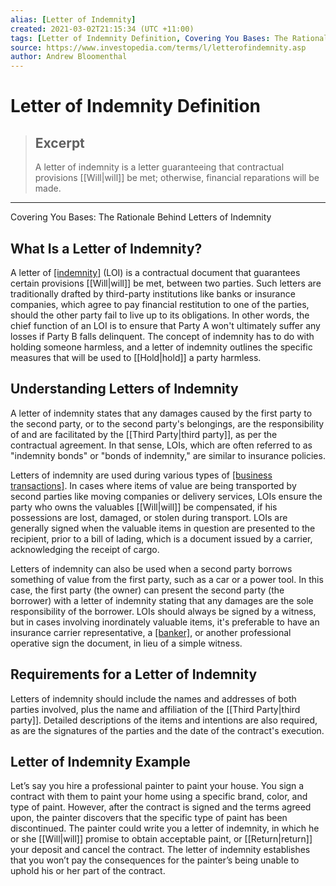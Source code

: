 ```yaml
---
alias: [Letter of Indemnity]
created: 2021-03-02T21:15:34 (UTC +11:00)
tags: [Letter of Indemnity Definition, Covering You Bases: The Rationale Behind Letters of Indemnity]
source: https://www.investopedia.com/terms/l/letterofindemnity.asp
author: Andrew Bloomenthal
---
```


# Letter of Indemnity Definition

> ## Excerpt
> A letter of indemnity is a letter guaranteeing that contractual provisions [[Will|will]] be met; otherwise, financial reparations will be made.

---

Covering You Bases: The Rationale Behind Letters of Indemnity
## What Is a Letter of Indemnity?

A letter of [[indemnity]](https://www.investopedia.com/terms/i/indemnity.asp) (LOI) is a contractual document that guarantees certain provisions [[Will|will]] be met, between two parties. Such letters are traditionally drafted by third-party institutions like banks or insurance companies, which agree to pay financial restitution to one of the parties, should the other party fail to live up to its obligations. In other words, the chief function of an LOI is to ensure that Party A won't ultimately suffer any losses if Party B falls delinquent. The concept of indemnity has to do with holding someone harmless, and a letter of indemnity outlines the specific measures that will be used to [[Hold|hold]] a party harmless.

## Understanding Letters of Indemnity

A letter of indemnity states that any damages caused by the first party to the second party, or to the second party's belongings, are the responsibility of and are facilitated by the [[Third Party|third party]], as per the contractual agreement. In that sense, LOIs, which are often referred to as "indemnity bonds" or "bonds of indemnity," are similar to insurance policies.

Letters of indemnity are used during various types of [[business transactions]](https://www.investopedia.com/articles/08/accounting-history.asp). In cases where items of value are being transported by second parties like moving companies or delivery services, LOIs ensure the party who owns the valuables [[Will|will]] be compensated, if his possessions are lost, damaged, or stolen during transport. LOIs are generally signed when the valuable items in question are presented to the recipient, prior to a bill of lading, which is a document issued by a carrier, acknowledging the receipt of cargo.

Letters of indemnity can also be used when a second party borrows something of value from the first party, such as a car or a power tool. In this case, the first party (the owner) can present the second party (the borrower) with a letter of indemnity stating that any damages are the sole responsibility of the borrower. LOIs should always be signed by a witness, but in cases involving inordinately valuable items, it's preferable to have an insurance carrier representative, a [[banker]](https://www.investopedia.com/articles/personal-[[Finance|finance]]/111115/banks-can-notarize-your-documents-free.asp), or another professional operative sign the document, in lieu of a simple witness.

## Requirements for a Letter of Indemnity

Letters of indemnity should include the names and addresses of both parties involved, plus the name and affiliation of the [[Third Party|third party]]. Detailed descriptions of the items and intentions are also required, as are the signatures of the parties and the date of the contract's execution.

## Letter of Indemnity Example

Let’s say you hire a professional painter to paint your house. You sign a contract with them to paint your home using a specific brand, color, and type of paint. However, after the contract is signed and the terms agreed upon, the painter discovers that the specific type of paint has been discontinued. The painter could write you a letter of indemnity, in which he or she [[Will|will]] promise to obtain acceptable paint, or [[Return|return]] your deposit and cancel the contract. The letter of indemnity establishes that you won’t pay the consequences for the painter’s being unable to uphold his or her part of the contract.
